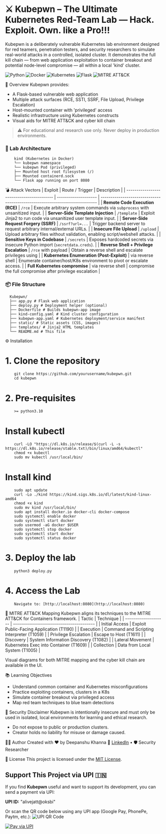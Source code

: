 # ⚔️ Kubepwn – The Ultimate Kubernetes Red-Team Lab — Hack. Exploit. Own. like a Pro!!!

Kubepwn is a deliberately vulnerable Kubernetes lab environment designed for red teamers, penetration testers, and security researchers to simulate real-world attacks in a controlled, isolated cluster. It demonstrates the full kill chain — from web application exploitation to container breakout and potential node-level compromise — all within a local 'kind' cluster.

<!-- Badges -->
![Python](https://img.shields.io/badge/Python-3.10%2B-blue?style=for-the-badge&logo=python&logoColor=white)
![Docker](https://img.shields.io/badge/Docker-Enabled-2496ED?style=for-the-badge&logo=docker&logoColor=white)
![Kubernetes](https://img.shields.io/badge/Kubernetes-Local%20Cluster-326CE5?style=for-the-badge&logo=kubernetes&logoColor=white)
![Flask](https://img.shields.io/badge/Flask-API-black?style=for-the-badge&logo=flask&logoColor=white)
![MITRE ATT&CK](https://img.shields.io/badge/MITRE%20ATT%26CK-Mapped-red?style=for-the-badge)

📌 Overview
Kubepwn provides:
- A Flask-based vulnerable web application
- Multiple attack surfaces (RCE, SSTI, SSRF, File Upload, Privilege Escalation)
- Host-mounted container with 'privileged' access
- Realistic infrastructure using Kubernetes constructs
- Visual aids for MITRE ATT&CK and cyber kill chain

> ⚠️ For educational and research use only. Never deploy in production environments.

### 🧩 Lab Architecture
        kind (Kubernetes in Docker)
        └── kubepwn namespace
        └── kubepwn Pod (privileged)
        ├── Mounted host root filesystem (/)
        ├── Mounted containerd.sock
        └── Flask app running on port 8080

 💣 Attack Vectors
| Exploit                                   | Route / Trigger      | Description                                                                  |
| ----------------------------------------- | -------------------- | ---------------------------------------------------------------------------- |
| **Remote Code Execution (RCE)**           | `/rce`               | Execute arbitrary system commands via `subprocess` with unsanitized input.   |
| **Server-Side Template Injection**        | `/template`          | Exploit Jinja2 to run code via unsanitized user template input.              |
| **Server-Side Request Forgery (SSRF)**    | `/ssrf?url=...`      | Trigger backend server to request arbitrary internal/external URLs.          |
| **Insecure File Upload**                  | `/upload`            | Upload arbitrary files without validation, enabling script/webshell attacks. |
| **Sensitive Keys in Codebase**            | `/secrets`           | Exposes hardcoded secrets via insecure Python import (`secretdata.creds`).   |
| **Reverse Shell + Privilege Escalation**  | `/rce` with payload  | Obtain a reverse shell and escalate privileges using                         |
| **Kubernetes Enumeration (Post-Exploit)** | via reverse shell    | Enumerate container/host/K8s environment to pivot or escalate access.        |
| **Full Kubernetes compromise**            | via reverse shell    | compromise the full compromise after privilege escalation                    |


### 📦 File Structure
      Kubepwn/
      ├── app.py # Flask web application
      ├── deploy.py # Deployment helper (optional)
      ├── Dockerfile # Builds kubepwn-app image
      ├── kind-config.yaml # Kind cluster configuration
      ├── kubepwn-app.yaml # Kubernetes deployment/service manifest
      ├── static/ # Static assets (CSS, images)
      ├── templates/ # Jinja2 HTML templates
      └── README.md # This file


 ⚙️ Installation
# 1. Clone the repository
        git clone https://github.com/yourusername/kubepwn.git
        cd kubepwn

# 2. Pre-requisites
        >= python3.10

# Install kubectl
        curl -LO "https://dl.k8s.io/release/$(curl -L -s https://dl.k8s.io/release/stable.txt)/bin/linux/amd64/kubectl"
        chmod +x kubectl
        sudo mv kubectl /usr/local/bin/

# Install kind
        sudo apt update
        curl -Lo ./kind https://kind.sigs.k8s.io/dl/latest/kind-linux-amd64
        chmod +x kind
        sudo mv kind /usr/local/bin/
        sudo apt install docker.io docker-cli docker-compose 
        sudo systemctl enable docker
        sudo systemctl start docker
        sudo usermod -aG docker $USER
        sudo systemctl stop docker 
        sudo systemctl start docker
        sudo systemctl status docker

# 3. Deploy the lab
        python3 deploy.py

# 4. Access the Lab
        Navigate to: [http://localhost:8080](http://localhost:8080)


 🎯 MITRE ATT\&CK Mapping
Kubepwn aligns its techniques to the MITRE ATT\&CK for Containers framework.
        | Tactic               | Technique                                 |
        | -------------------- | ----------------------------------------- |
        | Initial Access       | Exploit Public-Facing Application (T1190) |
        | Execution            | Command and Scripting Interpreter (T1059) |
        | Privilege Escalation | Escape to Host (T1611)                    |
        | Discovery            | System Information Discovery (T1082)      |
        | Lateral Movement     | Kubernetes Exec into Container (T1609)    |
        | Collection           | Data from Local System (T1005)            |

Visual diagrams for both MITRE mapping and the cyber kill chain are available in the UI.

 📚 Learning Objectives
* Understand common container and Kubernetes misconfigurations
* Practice exploiting containers, clusters in a K8s
* Simulate container breakout via privileged access
* Map red team techniques to blue team detections

 🔐 Security Disclaimer
Kubepwn is intentionally insecure and must only be used in isolated, local environments for learning and ethical research.

* Do not expose to public or production clusters.
* Creator holds no liability for misuse or damage caused.

 👨‍💻 Author
Created with ❤️ by Deepanshu Khanna
🔗 [LinkedIn](https://www.linkedin.com/in/deepanshukhanna/) • 🛡️ Security Researcher

 📝 License
This project is licensed under the [MIT License](LICENSE).

## Support This Project via UPI 🇮🇳

If you find **Kubepwn** useful and want to support its development, you can send a payment via UPI:

**UPI ID:** "alivejatt@oksbi"


Or scan the QR code below using any UPI app (Google Pay, PhonePe, Paytm, etc.):
![UPI QR Code](https://api.qrserver.com/v1/create-qr-code/?data=upi://pay?pa=alivejatt@oksbi&size=200x200)

[![Pay via UPI](https://img.shields.io/badge/Pay%20via-UPI-blue?style=for-the-badge&logo=google-pay)](upi://pay?pa=alivejatt@oksbi&pn=Kubepwn+Support&cu=INR)
